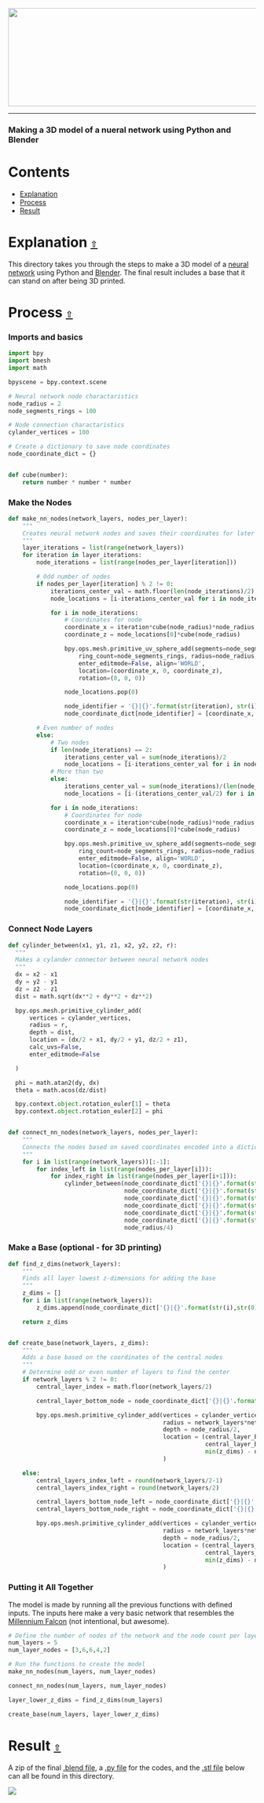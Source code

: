 <div align="center">
  <a href="https://github.com/andrewtavis/design/tree/main/neural_network_blender_model"><img src="https://github.com/andrewtavis/design/blob/main/.github/resources/images/neural_net_logo.png" width="638" height="200"></a>
</div>

---

### Making a 3D model of a nueral network using Python and Blender

<a id="contents"></a>

# **Contents**

- [Explanation](#explanation)
- [Process](#process)
- [Result](#result)

<a id="explanation"></a>

# Explanation [`⇧`](#contents)

This directory takes you through the steps to make a 3D model of a [neural network](https://en.wikipedia.org/wiki/Neural_network) using Python and [Blender](https://www.blender.org/). The final result includes a base that it can stand on after being 3D printed.

<a id="process"></a>

# Process [`⇧`](#contents)

### Imports and basics

```python
import bpy
import bmesh
import math

bpyscene = bpy.context.scene

# Neural network node charactaristics
node_radius = 2
node_segments_rings = 100

# Node connection charactaristics
cylander_vertices = 100

# Create a dictionary to save node coordinates
node_coordinate_dict = {}


def cube(number):
    return number * number * number
```

### Make the Nodes

```python
def make_nn_nodes(network_layers, nodes_per_layer):
    """
    Creates neural network nodes and saves their coordinates for later connection
    """
    layer_iterations = list(range(network_layers))
    for iteration in layer_iterations:
        node_iterations = list(range(nodes_per_layer[iteration]))

        # Odd number of nodes
        if nodes_per_layer[iteration] % 2 != 0:
            iterations_center_val = math.floor(len(node_iterations)/2)
            node_locations = [i-iterations_center_val for i in node_iterations]

            for i in node_iterations:
                # Coordinates for node
                coordinate_x = iteration*cube(node_radius)*node_radius
                coordinate_z = node_locations[0]*cube(node_radius)

                bpy.ops.mesh.primitive_uv_sphere_add(segments=node_segments_rings,
                    ring_count=node_segments_rings, radius=node_radius, calc_uvs=True,
                    enter_editmode=False, align='WORLD',
                    location=(coordinate_x, 0, coordinate_z),
                    rotation=(0, 0, 0))

                node_locations.pop(0)

                node_identifier = '{}|{}'.format(str(iteration), str(i))
                node_coordinate_dict[node_identifier] = [coordinate_x, 0, coordinate_z]

        # Even number of nodes
        else:
            # Two nodes
            if len(node_iterations) == 2:
                iterations_center_val = sum(node_iterations)/2
                node_locations = [i-iterations_center_val for i in node_iterations]
            # More than two
            else:
                iterations_center_val = sum(node_iterations)/(len(node_iterations)/2)
                node_locations = [i-(iterations_center_val/2) for i in node_iterations]

            for i in node_iterations:
                # Coordinates for node
                coordinate_x = iteration*cube(node_radius)*node_radius
                coordinate_z = node_locations[0]*cube(node_radius)

                bpy.ops.mesh.primitive_uv_sphere_add(segments=node_segments_rings,
                    ring_count=node_segments_rings, radius=node_radius, calc_uvs=True,
                    enter_editmode=False, align='WORLD',
                    location=(coordinate_x, 0, coordinate_z),
                    rotation=(0, 0, 0))

                node_locations.pop(0)

                node_identifier = '{}|{}'.format(str(iteration), str(i))
                node_coordinate_dict[node_identifier] = [coordinate_x, 0, coordinate_z]
```

### Connect Node Layers

```python
def cylinder_between(x1, y1, z1, x2, y2, z2, r):
  """
  Makes a cylander connector between neural network nodes
  """
  dx = x2 - x1
  dy = y2 - y1
  dz = z2 - z1
  dist = math.sqrt(dx**2 + dy**2 + dz**2)

  bpy.ops.mesh.primitive_cylinder_add(
      vertices = cylander_vertices,
      radius = r,
      depth = dist,
      location = (dx/2 + x1, dy/2 + y1, dz/2 + z1),
      calc_uvs=False,
      enter_editmode=False

  )

  phi = math.atan2(dy, dx)
  theta = math.acos(dz/dist)

  bpy.context.object.rotation_euler[1] = theta
  bpy.context.object.rotation_euler[2] = phi


def connect_nn_nodes(network_layers, nodes_per_layer):
    """
    Connects the nodes based on saved coordinates encoded into a dictionary
    """
    for i in list(range(network_layers))[:-1]:
        for index_left in list(range(nodes_per_layer[i])):
            for index_right in list(range(nodes_per_layer[i+1])):
                cylinder_between(node_coordinate_dict['{}|{}'.format(str(i), str(index_left))][0],
                                 node_coordinate_dict['{}|{}'.format(str(i), str(index_left))][1],
                                 node_coordinate_dict['{}|{}'.format(str(i), str(index_left))][2],
                                 node_coordinate_dict['{}|{}'.format(str(i+1), str(index_right))][0],
                                 node_coordinate_dict['{}|{}'.format(str(i+1), str(index_right))][1],
                                 node_coordinate_dict['{}|{}'.format(str(i+1), str(index_right))][2],
                                 node_radius/4)
```

### Make a Base (optional - for 3D printing)

```python
def find_z_dims(network_layers):
    """
    Finds all layer lowest z-dimensions for adding the base
    """
    z_dims = []
    for i in list(range(network_layers)):
        z_dims.append(node_coordinate_dict['{}|{}'.format(str(i),str(0))][2])

    return z_dims


def create_base(network_layers, z_dims):
    """
    Adds a base based on the coordinates of the central nodes
    """
    # Determine odd or even number of layers to find the center
    if network_layers % 2 != 0:
        central_layer_index = math.floor(network_layers/2)

        central_layer_bottom_node = node_coordinate_dict['{}|{}'.format(str(central_layer_index),str(0))]

        bpy.ops.mesh.primitive_cylinder_add(vertices = cylander_vertices*cylander_vertices,
                                            radius = network_layers*network_layers,
                                            depth = node_radius/2,
                                            location = (central_layer_bottom_node[0],
                                                        central_layer_bottom_node[1],
                                                        min(z_dims) - node_radius)
                                            )

    else:
        central_layers_index_left = round(network_layers/2-1)
        central_layers_index_right = round(network_layers/2)

        central_layers_bottom_node_left = node_coordinate_dict['{}|{}'.format(str(central_layers_index_left),str(0))]
        central_layers_bottom_node_right = node_coordinate_dict['{}|{}'.format(str(central_layers_index_right),str(0))]

        bpy.ops.mesh.primitive_cylinder_add(vertices = cylander_vertices*cylander_vertices,
                                            radius = network_layers*network_layers,
                                            depth = node_radius/2,
                                            location = (central_layers_bottom_node_left[0] + ((central_layers_bottom_node_right[0] - central_layers_bottom_node_left[0])/2),
                                                        central_layers_bottom_node_left[1],
                                                        min(z_dims) - node_radius)
                                            )
```

### Putting it All Together

The model is made by running all the previous functions with defined inputs. The inputs here make a very basic network that resembles the [Millennium Falcon](https://en.wikipedia.org/wiki/Millennium_Falcon) (not intentional, but awesome).

```python
# Define the number of nodes of the network and the node count per layer
num_layers = 5
num_layer_nodes = [3,6,6,4,2]

# Run the functions to create the model
make_nn_nodes(num_layers, num_layer_nodes)

connect_nn_nodes(num_layers, num_layer_nodes)

layer_lower_z_dims = find_z_dims(num_layers)

create_base(num_layers, layer_lower_z_dims)
```

<a id="result"></a>

# Result [`⇧`](#contents)

A zip of the final [.blend file](https://github.com/andrewtavis/design/blob/main/neural_network_blender_model/neural_network.blend.zip), a [.py file](https://github.com/andrewtavis/design/blob/main/neural_network_blender_model/neural_network.py) for the codes, and the [.stl file](https://github.com/andrewtavis/design/blob/main/neural_network_blender_model/neural_network.stl) below can all be found in this directory.

![](https://raw.githubusercontent.com/andrewtavis/design/main/.github/resources/images/neural_network_stl.gif)

